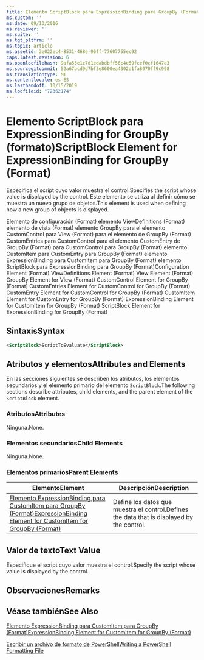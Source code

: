 ```yaml
---
title: Elemento ScriptBlock para ExpressionBinding para GroupBy (Format) | Microsoft Docs
ms.custom: ''
ms.date: 09/13/2016
ms.reviewer: ''
ms.suite: ''
ms.tgt_pltfrm: ''
ms.topic: article
ms.assetid: 3e022ec4-8531-468e-96ff-77607755ec92
caps.latest.revision: 6
ms.openlocfilehash: 9afa53e1c7d1edabdbff56c4e59fcef0cf1647e3
ms.sourcegitcommit: 52a67bcd9d7bf3e8600ea4302d1fa8970ff9c998
ms.translationtype: MT
ms.contentlocale: es-ES
ms.lasthandoff: 10/15/2019
ms.locfileid: "72362174"
---
```

# <a name="scriptblock-element-for-expressionbinding-for-groupby-format"></a><span data-ttu-id="874b3-102">Elemento ScriptBlock para ExpressionBinding for GroupBy (formato)</span><span class="sxs-lookup"><span data-stu-id="874b3-102">ScriptBlock Element for ExpressionBinding for GroupBy (Format)</span></span>

<span data-ttu-id="874b3-103">Especifica el script cuyo valor muestra el control.</span><span class="sxs-lookup"><span data-stu-id="874b3-103">Specifies the script whose value is displayed by the control.</span></span> <span data-ttu-id="874b3-104">Este elemento se utiliza al definir cómo se muestra un nuevo grupo de objetos.</span><span class="sxs-lookup"><span data-stu-id="874b3-104">This element is used when defining how a new group of objects is displayed.</span></span>

<span data-ttu-id="874b3-105">Elemento de configuración (Format) elemento ViewDefinitions (Format) elemento de vista (Format) elemento GroupBy para el elemento CustomControl para View (Format) para el elemento de GroupBy (Format) CustomEntries para CustomControl para el elemento CustomEntry de GroupBy (Format) para CustomControl para GroupBy (Format) elemento CustomItem para CustomEntry para GroupBy (Format) elemento ExpressionBinding para CustomItem para GroupBy (Format) elemento ScriptBlock para ExpressionBinding para GroupBy (Format)</span><span class="sxs-lookup"><span data-stu-id="874b3-105">Configuration Element (Format) ViewDefinitions Element (Format) View Element (Format) GroupBy Element for View (Format) CustomControl Element for GroupBy (Format) CustomEntries Element for CustomControl for GroupBy (Format) CustomEntry Element for CustomControl for GroupBy (Format) CustomItem Element for CustomEntry for GroupBy (Format) ExpressionBinding Element for CustomItem for GroupBy (Format) ScriptBlock Element for ExpressionBinding for GroupBy (Format)</span></span>

## <a name="syntax"></a><span data-ttu-id="874b3-106">Sintaxis</span><span class="sxs-lookup"><span data-stu-id="874b3-106">Syntax</span></span>

```xml
<ScriptBlock>ScriptToEvaluate</ScriptBlock>
```

## <a name="attributes-and-elements"></a><span data-ttu-id="874b3-107">Atributos y elementos</span><span class="sxs-lookup"><span data-stu-id="874b3-107">Attributes and Elements</span></span>

<span data-ttu-id="874b3-108">En las secciones siguientes se describen los atributos, los elementos secundarios y el elemento primario del elemento `ScriptBlock`.</span><span class="sxs-lookup"><span data-stu-id="874b3-108">The following sections describe attributes, child elements, and the parent element of the `ScriptBlock` element.</span></span>

### <a name="attributes"></a><span data-ttu-id="874b3-109">Atributos</span><span class="sxs-lookup"><span data-stu-id="874b3-109">Attributes</span></span>

<span data-ttu-id="874b3-110">Ninguna.</span><span class="sxs-lookup"><span data-stu-id="874b3-110">None.</span></span>

### <a name="child-elements"></a><span data-ttu-id="874b3-111">Elementos secundarios</span><span class="sxs-lookup"><span data-stu-id="874b3-111">Child Elements</span></span>

<span data-ttu-id="874b3-112">Ninguna.</span><span class="sxs-lookup"><span data-stu-id="874b3-112">None.</span></span>

### <a name="parent-elements"></a><span data-ttu-id="874b3-113">Elementos primarios</span><span class="sxs-lookup"><span data-stu-id="874b3-113">Parent Elements</span></span>

|<span data-ttu-id="874b3-114">Elemento</span><span class="sxs-lookup"><span data-stu-id="874b3-114">Element</span></span>|<span data-ttu-id="874b3-115">Descripción</span><span class="sxs-lookup"><span data-stu-id="874b3-115">Description</span></span>|
|-------------|-----------------|
|[<span data-ttu-id="874b3-116">Elemento ExpressionBinding para CustomItem para GroupBy (Format)</span><span class="sxs-lookup"><span data-stu-id="874b3-116">ExpressionBinding Element for CustomItem for GroupBy (Format)</span></span>](./expressionbinding-element-for-customitem-for-groupby-format.md)|<span data-ttu-id="874b3-117">Define los datos que muestra el control.</span><span class="sxs-lookup"><span data-stu-id="874b3-117">Defines the data that is displayed by the control.</span></span>|

## <a name="text-value"></a><span data-ttu-id="874b3-118">Valor de texto</span><span class="sxs-lookup"><span data-stu-id="874b3-118">Text Value</span></span>

<span data-ttu-id="874b3-119">Especifique el script cuyo valor muestra el control.</span><span class="sxs-lookup"><span data-stu-id="874b3-119">Specify the script whose value is displayed by the control.</span></span>

## <a name="remarks"></a><span data-ttu-id="874b3-120">Observaciones</span><span class="sxs-lookup"><span data-stu-id="874b3-120">Remarks</span></span>

## <a name="see-also"></a><span data-ttu-id="874b3-121">Véase también</span><span class="sxs-lookup"><span data-stu-id="874b3-121">See Also</span></span>

[<span data-ttu-id="874b3-122">Elemento ExpressionBinding para CustomItem para GroupBy (Format)</span><span class="sxs-lookup"><span data-stu-id="874b3-122">ExpressionBinding Element for CustomItem for GroupBy (Format)</span></span>](./expressionbinding-element-for-customitem-for-groupby-format.md)

[<span data-ttu-id="874b3-123">Escribir un archivo de formato de PowerShell</span><span class="sxs-lookup"><span data-stu-id="874b3-123">Writing a PowerShell Formatting File</span></span>](./writing-a-powershell-formatting-file.md)

